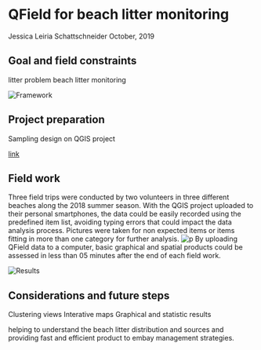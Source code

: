 QField for beach litter monitoring
================
Jessica Leiria Schattschneider
October, 2019

Goal and field constraints
--------------------------

litter problem beach litter monitoring

![Framework](/home/jessica/Documentos/litter/new_images/workflow.png)

Project preparation
-------------------

Sampling design on QGIS project

[link](https://github.com/JesSchattschneider/litter/blob/master/04Supplementary_QGIS_QFIELD_tutorial.pdf)

Field work
----------

Three field trips were conducted by two volunteers in three different beaches along the 2018 summer season. With the QGIS project uploaded to their personal smartphones, the data could be easily recorded using the predefined item list, avoiding typing errors that could impact the data analysis process. Pictures were taken for non expected items or items fitting in more than one category for further analysis. ![p](/home/jessica/Documentos/litter/new_images/fig2_qfield.png) By uploading QField data to a computer, basic graphical and spatial products could be assessed in less than 05 minutes after the end of each field work.

![Results](/home/jessica/Documentos/litter/secondVersion/results_fig04.png)

Considerations and future steps
-------------------------------

Clustering views Interative maps Graphical and statistic results

helping to understand the beach litter distribution and sources and providing fast and efficient product to embay management strategies.
